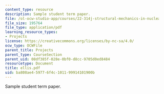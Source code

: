 ```yaml
---
content_type: resource
description: Sample student term paper.
file: /ol-ocw-studio-app/courses/22-314j-structural-mechanics-in-nuclear-power-technology-fall-2006/ba808ae459776f4c101199914101900b_ellis.pdf
file_size: 195764
file_type: application/pdf
learning_resource_types:
- Projects
license: https://creativecommons.org/licenses/by-nc-sa/4.0/
ocw_type: OCWFile
parent_title: Projects
parent_type: CourseSection
parent_uid: 08df385f-028e-0bf0-d8cc-9705d0ed8484
resourcetype: Document
title: ellis.pdf
uid: ba808ae4-5977-6f4c-1011-99914101900b
---
```

Sample student term paper.